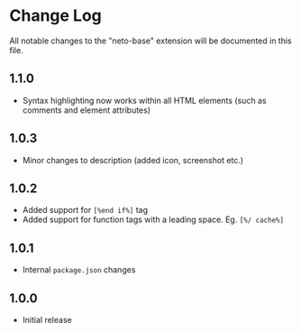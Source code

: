 # Change Log
All notable changes to the "neto-base" extension will be documented in this file.

## 1.1.0
- Syntax highlighting now works within all HTML elements (such as comments and element attributes)

## 1.0.3
- Minor changes to description (added icon, screenshot etc.)

## 1.0.2
- Added support for `[%end if%]` tag
- Added support for function tags with a leading space. Eg. `[%/ cache%]`

## 1.0.1
- Internal `package.json` changes

## 1.0.0
- Initial release